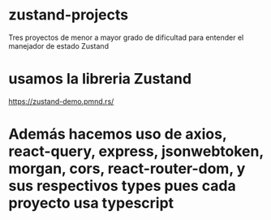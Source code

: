 # zustand-projects
Tres proyectos de menor a mayor grado de dificultad para entender el manejador de estado Zustand

# usamos la libreria Zustand

https://zustand-demo.pmnd.rs/

# Además hacemos uso de axios, react-query, express, jsonwebtoken, morgan, cors, react-router-dom, y sus respectivos types pues cada proyecto usa typescript
